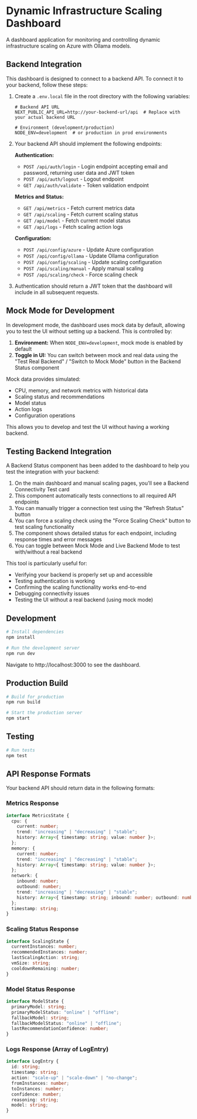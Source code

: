 # Dynamic Infrastructure Scaling Dashboard

A dashboard application for monitoring and controlling dynamic infrastructure scaling on Azure with Ollama models.

## Backend Integration

This dashboard is designed to connect to a backend API. To connect it to your backend, follow these steps:

1. Create a `.env.local` file in the root directory with the following variables:
   ```
   # Backend API URL
   NEXT_PUBLIC_API_URL=http://your-backend-url/api  # Replace with your actual backend URL
   
   # Environment (development/production)
   NODE_ENV=development  # or production in prod environments
   ```

2. Your backend API should implement the following endpoints:

   **Authentication:**
   - `POST /api/auth/login` - Login endpoint accepting email and password, returning user data and JWT token
   - `POST /api/auth/logout` - Logout endpoint
   - `GET /api/auth/validate` - Token validation endpoint

   **Metrics and Status:**
   - `GET /api/metrics` - Fetch current metrics data
   - `GET /api/scaling` - Fetch current scaling status
   - `GET /api/model` - Fetch current model status
   - `GET /api/logs` - Fetch scaling action logs

   **Configuration:**
   - `POST /api/config/azure` - Update Azure configuration
   - `POST /api/config/ollama` - Update Ollama configuration
   - `POST /api/config/scaling` - Update scaling configuration
   - `POST /api/scaling/manual` - Apply manual scaling
   - `POST /api/scaling/check` - Force scaling check

3. Authentication should return a JWT token that the dashboard will include in all subsequent requests.

## Mock Mode for Development

In development mode, the dashboard uses mock data by default, allowing you to test the UI without setting up a backend. This is controlled by:

1. **Environment:** When `NODE_ENV=development`, mock mode is enabled by default
2. **Toggle in UI:** You can switch between mock and real data using the "Test Real Backend" / "Switch to Mock Mode" button in the Backend Status component

Mock data provides simulated:
- CPU, memory, and network metrics with historical data
- Scaling status and recommendations
- Model status
- Action logs
- Configuration operations

This allows you to develop and test the UI without having a working backend.

## Testing Backend Integration

A Backend Status component has been added to the dashboard to help you test the integration with your backend:

1. On the main dashboard and manual scaling pages, you'll see a Backend Connectivity Test card
2. This component automatically tests connections to all required API endpoints
3. You can manually trigger a connection test using the "Refresh Status" button
4. You can force a scaling check using the "Force Scaling Check" button to test scaling functionality
5. The component shows detailed status for each endpoint, including response times and error messages
6. You can toggle between Mock Mode and Live Backend Mode to test with/without a real backend

This tool is particularly useful for:
- Verifying your backend is properly set up and accessible
- Testing authentication is working
- Confirming the scaling functionality works end-to-end
- Debugging connectivity issues
- Testing the UI without a real backend (using mock mode)

## Development

```bash
# Install dependencies
npm install

# Run the development server
npm run dev
```

Navigate to http://localhost:3000 to see the dashboard.

## Production Build

```bash
# Build for production
npm run build

# Start the production server
npm start
```

## Testing

```bash
# Run tests
npm test
```

## API Response Formats

Your backend API should return data in the following formats:

### Metrics Response
```typescript
interface MetricsState {
  cpu: {
    current: number;
    trend: "increasing" | "decreasing" | "stable";
    history: Array<{ timestamp: string; value: number }>;
  };
  memory: {
    current: number;
    trend: "increasing" | "decreasing" | "stable";
    history: Array<{ timestamp: string; value: number }>;
  };
  network: {
    inbound: number;
    outbound: number;
    trend: "increasing" | "decreasing" | "stable";
    history: Array<{ timestamp: string; inbound: number; outbound: number }>;
  };
  timestamp: string;
}
```

### Scaling Status Response
```typescript
interface ScalingState {
  currentInstances: number;
  recommendedInstances: number;
  lastScalingAction: string;
  vmSize: string;
  cooldownRemaining: number;
}
```

### Model Status Response
```typescript
interface ModelState {
  primaryModel: string;
  primaryModelStatus: "online" | "offline";
  fallbackModel: string;
  fallbackModelStatus: "online" | "offline";
  lastRecommendationConfidence: number;
}
```

### Logs Response (Array of LogEntry)
```typescript
interface LogEntry {
  id: string;
  timestamp: string;
  action: "scale-up" | "scale-down" | "no-change";
  fromInstances: number;
  toInstances: number;
  confidence: number;
  reasoning: string;
  model: string;
}
``` 